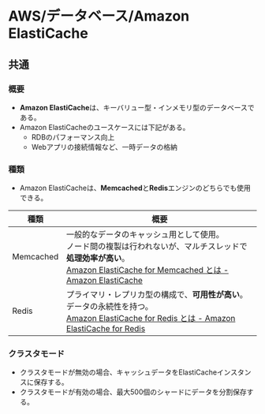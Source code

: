 # AWS/データベース/Amazon ElastiCache

## 共通

### 概要

- **Amazon ElastiCache**は、キーバリュー型・インメモリ型のデータベースである。
- Amazon ElastiCacheのユースケースには下記がある。
  - RDBのパフォーマンス向上
  - Webアプリの接続情報など、一時データの格納

### 種類

- Amazon ElastiCacheは、**Memcached**と**Redis**エンジンのどちらでも使用できる。

| 種類      | 概要                                                         |
| --------- | ------------------------------------------------------------ |
| Memcached | 一般的なデータのキャッシュ用として使用。<br />ノード間の複製は行われないが、マルチスレッドで**処理効率が高い**。<br />[Amazon ElastiCache for Memcached とは - Amazon ElastiCache](https://docs.aws.amazon.com/ja_jp/AmazonElastiCache/latest/mem-ug/WhatIs.html) |
| Redis     | プライマリ・レプリカ型の構成で、**可用性が高い**。<br />データの永続性を持つ。<br />[Amazon ElastiCache for Redis とは - Amazon ElastiCache for Redis](https://docs.aws.amazon.com/ja_jp/AmazonElastiCache/latest/red-ug/WhatIs.html) |

### クラスタモード

- クラスタモードが無効の場合、キャッシュデータをElastiCacheインスタンスに保存する。
- クラスタモードが有効の場合、最大500個のシャードにデータを分割保存する。
